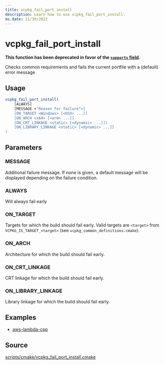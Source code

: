 ```yaml
---
title: vcpkg_fail_port_install
description: Learn how to use vcpkg_fail_port_install.
ms.date: 11/30/2022
---
```

# vcpkg_fail_port_install

**This function has been deprecated in favor of the [`supports` field](../../users/manifests.md#supports).**

Checks common requirements and fails the current portfile with a (default) error message

## Usage

```cmake
vcpkg_fail_port_install(
    [ALWAYS]
    [MESSAGE <"Reason for failure">]
    [ON_TARGET <Windows> [<OSX> ...]]
    [ON_ARCH <x64> [<arm> ...]]
    [ON_CRT_LINKAGE <static> [<dynamic> ...]])
    [ON_LIBRARY_LINKAGE <static> [<dynamic> ...]]
)
```

## Parameters

### MESSAGE

Additional failure message. If none is given, a default message will be displayed depending on the failure condition.

### ALWAYS

Will always fail early

### ON_TARGET

Targets for which the build should fail early. Valid targets are `<target>` from `VCPKG_IS_TARGET_<target>` (see `vcpkg_common_definitions.cmake`).

### ON_ARCH

Architecture for which the build should fail early.

### ON_CRT_LINKAGE

CRT linkage for which the build should fail early.

### ON_LIBRARY_LINKAGE

Library linkage for which the build should fail early.

## Examples

- [aws-lambda-cpp](https://github.com/Microsoft/vcpkg/blob/master/ports/aws-lambda-cpp/portfile.cmake)

## Source

[scripts/cmake/vcpkg\_fail\_port\_install.cmake](https://github.com/Microsoft/vcpkg/blob/master/scripts/cmake/vcpkg_fail_port_install.cmake)
